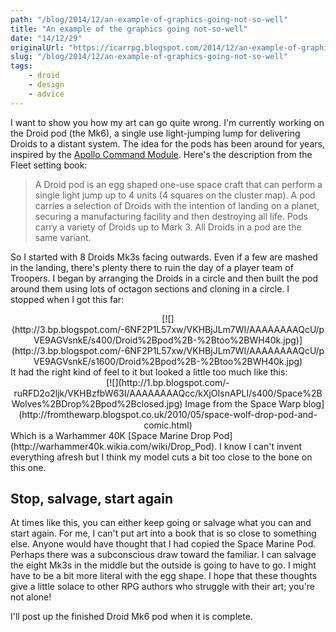 ```yaml
---
path: "/blog/2014/12/an-example-of-graphics-going-not-so-well"
title: "An example of the graphics going not-so-well"
date: "14/12/29"
originalUrl: "https://icarrpg.blogspot.com/2014/12/an-example-of-graphics-going-not-so-well.html"
slug: "/blog/2014/12/an-example-of-graphics-going-not-so-well"
tags:
    - droid
    - design
    - advice
---
```

I want to show you how my art can go quite wrong. I'm currently working on the Droid pod (the Mk6), a single use light-jumping lump for delivering Droids to a distant system. The idea for the pods has been around for years, inspired by the [Apollo Command Module](http://en.wikipedia.org/wiki/Apollo_Command/Service_Module#Command_Module_.28CM.29). Here's the description from the Fleet setting book:  

> A Droid pod is an egg shaped one-use space craft that can perform a single light jump up to 4 units (4 squares on the cluster map). A pod carries a selection of Droids with the intention of landing on a planet, securing a manufacturing facility and then destroying all life. Pods carry a variety of Droids up to Mark 3. All Droids in a pod are the same variant.

 So I started with 8 Droids Mk3s facing outwards. Even if a few are mashed in the landing, there's plenty there to ruin the day of a player team of Troopers. I began by arranging the Droids in a circle and then built the pod around them using lots of octagon sections and cloning in a circle. I stopped when I got this far:  

<div class="separator" style="clear: both; text-align: center;">[![](http://3.bp.blogspot.com/-6NF2P1L57xw/VKHBjJLm7WI/AAAAAAAAQcU/pVE9AGVsnkE/s400/Droid%2Bpod%2B-%2Btoo%2BWH40k.jpg)](http://3.bp.blogspot.com/-6NF2P1L57xw/VKHBjJLm7WI/AAAAAAAAQcU/pVE9AGVsnkE/s1600/Droid%2Bpod%2B-%2Btoo%2BWH40k.jpg)</div>  
It had the right kind of feel to it but looked a little too much like this:  

<div class="separator" style="clear: both; text-align: center;">[![](http://1.bp.blogspot.com/-ruRFD2o2ljk/VKHBzfbW63I/AAAAAAAAQcc/kXjOIsnAPLI/s400/Space%2BWolves%2BDrop%2Bpod%2Bclosed.jpg)  
 Image from the Space Warp blog](http://fromthewarp.blogspot.co.uk/2010/05/space-wolf-drop-pod-and-comic.html)</div>  
 Which is a Warhammer 40K [Space Marine Drop Pod](http://warhammer40k.wikia.com/wiki/Drop_Pod). I know I can't invent everything afresh but I think my model cuts a bit too close to the bone on this one.  

## Stop, salvage, start again

At times like this, you can either keep going or salvage what you can and start again. For me, I can't put art into a book that is so close to something else. Anyone would have thought that I had copied the Space Marine Pod. Perhaps there was a subconscious draw toward the familiar. I can salvage the eight Mk3s in the middle but the outside is going to have to go. I might have to be a bit more literal with the egg shape. I hope that these thoughts give a little solace to other RPG authors who struggle with their art; you're not alone!  

I'll post up the finished Droid Mk6 pod when it is complete.